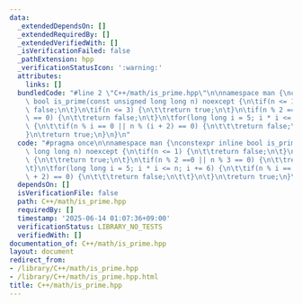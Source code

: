 ```yaml
---
data:
  _extendedDependsOn: []
  _extendedRequiredBy: []
  _extendedVerifiedWith: []
  _isVerificationFailed: false
  _pathExtension: hpp
  _verificationStatusIcon: ':warning:'
  attributes:
    links: []
  bundledCode: "#line 2 \"C++/math/is_prime.hpp\"\n\nnamespace man {\nconstexpr inline\
    \ bool is_prime(const unsigned long long n) noexcept {\n\tif(n <= 1) {\n\t\treturn\
    \ false;\n\t}\n\tif(n <= 3) {\n\t\treturn true;\n\t}\n\tif(n % 2 ==0 || n % 3\
    \ == 0) {\n\t\treturn false;\n\t}\n\tfor(long long i = 5; i * i <= n; i += 6)\
    \ {\n\t\tif(n % i == 0 || n % (i + 2) == 0) {\n\t\t\treturn false;\n\t\t}\n\t\
    }\n\treturn true;\n}\n}\n"
  code: "#pragma once\n\nnamespace man {\nconstexpr inline bool is_prime(const unsigned\
    \ long long n) noexcept {\n\tif(n <= 1) {\n\t\treturn false;\n\t}\n\tif(n <= 3)\
    \ {\n\t\treturn true;\n\t}\n\tif(n % 2 ==0 || n % 3 == 0) {\n\t\treturn false;\n\
    \t}\n\tfor(long long i = 5; i * i <= n; i += 6) {\n\t\tif(n % i == 0 || n % (i\
    \ + 2) == 0) {\n\t\t\treturn false;\n\t\t}\n\t}\n\treturn true;\n}\n}"
  dependsOn: []
  isVerificationFile: false
  path: C++/math/is_prime.hpp
  requiredBy: []
  timestamp: '2025-06-14 01:07:36+09:00'
  verificationStatus: LIBRARY_NO_TESTS
  verifiedWith: []
documentation_of: C++/math/is_prime.hpp
layout: document
redirect_from:
- /library/C++/math/is_prime.hpp
- /library/C++/math/is_prime.hpp.html
title: C++/math/is_prime.hpp
---
```

